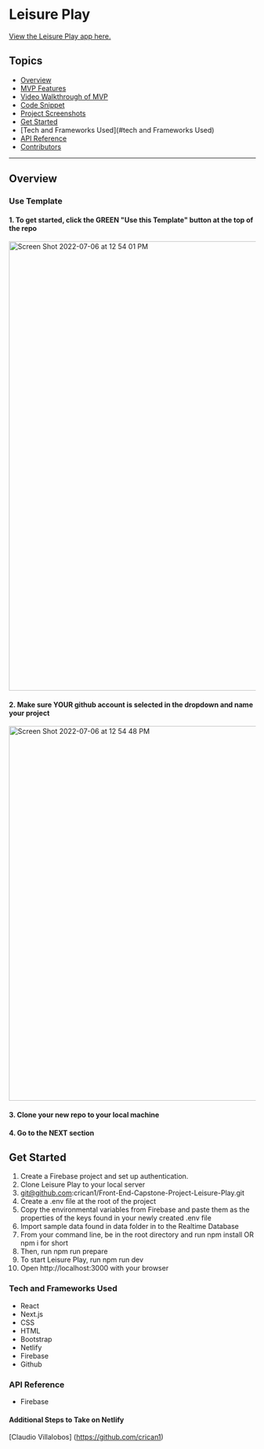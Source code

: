 # Leisure Play

[View the Leisure Play app here.](https://leisure-play.netlify.app/)

## Topics
- [Overview](#overview)
- [MVP Features](#mvp-features)
- [Video Walkthrough of MVP](#video-walkthrough-of-mvp)
- [Code Snippet](#code-snippet)
- [Project Screenshots](#project-screenshots)
- [Get Started](#get-started)
- [Tech and Frameworks Used](#tech and Frameworks Used)
- [API Reference](#api-reference)
- [Contributors](#contributors)

___
## Overview
### Use Template
#### 1. To get started, click the GREEN "Use this Template" button at the top of the repo
<img width="915" alt="Screen Shot 2022-07-06 at 12 54 01 PM" src="https://user-images.githubusercontent.com/29741570/177612998-4aac9237-5a1e-4f13-8ae0-468587521564.png">

#### 2. Make sure YOUR github account is selected in the dropdown and name your project
<img width="763" alt="Screen Shot 2022-07-06 at 12 54 48 PM" src="https://user-images.githubusercontent.com/29741570/177613126-dd38f678-7553-4f27-8a4a-75680f14d71e.png">

#### 3. Clone your new repo to your local machine
#### 4. Go to the **NEXT** section

## Get Started
1. Create a Firebase project and set up authentication.
2. Clone Leisure Play to your local server
3. git@github.com:crican1/Front-End-Capstone-Project-Leisure-Play.git
4. Create a .env file at the root of the project
5. Copy the environmental variables from Firebase and paste them as the properties of the keys found in your newly created .env file
6. Import sample data found in data folder in to the Realtime Database
7. From your command line, be in the root directory and run npm install OR npm i for short
8. Then, run npm run prepare
9. To start Leisure Play, run npm run dev
10. Open http://localhost:3000 with your browser

### Tech and Frameworks Used
- React
- Next.js
- CSS
- HTML
- Bootstrap
- Netlify
- Firebase
- Github


### API Reference
- Firebase

#### Additional Steps to Take on Netlify
[Claudio Villalobos] (https://github.com/crican1)
